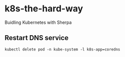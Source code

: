# k8s-the-hard-way
Buidling Kubernetes with Sherpa

## Restart DNS service
```
kubectl delete pod -n kube-system -l k8s-app=coredns
```
